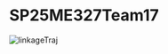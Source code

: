 # SP25ME327Team17

![linkageTraj](https://github.com/user-attachments/assets/44502fa0-8092-4c93-b1d6-0d512f1e8690)

